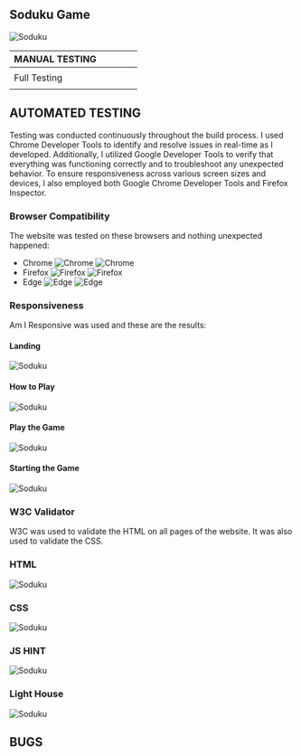 ## Soduku Game

![Soduku](/assets/images/tests/about.png)

| MANUAL TESTING                           |                                                                   |                                                       |                                                             |        |
| ---------------------------------------- | ----------------------------------------------------------------- | ----------------------------------------------------- | ----------------------------------------------------------- | ------ |
|                                          |                                                                   |                                                       |                                                             |        |  |
| Full Testing                             |                                                                   |                                                       |                                                             |        |  |
|                                          |                                                                   |                                                       |                                                             |        |  |


## AUTOMATED TESTING

Testing was conducted continuously throughout the build process. I used Chrome Developer Tools to identify and resolve issues in real-time as I developed. Additionally, I utilized Google Developer Tools to verify that everything was functioning correctly and to troubleshoot any unexpected behavior. To ensure responsiveness across various screen sizes and devices, I also employed both Google Chrome Developer Tools and Firefox Inspector.

### Browser Compatibility

The website was tested on these browsers and nothing unexpected happened:
* Chrome
![Chrome](/assets/images/tests/chrome.png) 
![Chrome](/assets/images/tests/chrome-game.png) 
* Firefox
![Firefox](/assets/images/tests/firefox.png) 
![Firefox](/assets/images/tests/firefox-game.png)
* Edge
![Edge](/assets/images/tests/edge.png) 
![Edge](/assets/images/tests/edge-game.png)

### Responsiveness

Am I Responsive was used and these are the results:

#### Landing

![Soduku](/assets/images/tests/about.png)

#### How to Play

![Soduku](/assets/images/tests/how-to-play.png)

#### Play the Game

![Soduku](/assets/images/tests/play.png)

#### Starting the Game

![Soduku](/assets/images/tests/start.png)


### W3C Validator
W3C was used to validate the HTML on all pages of the website. It was also used to validate the CSS.

### HTML

![Soduku](/assets/images/tests/html.png)

### CSS

![Soduku](/assets/images/tests/css.png)

### JS HINT

![Soduku](/assets/images/tests/jshint.png)

### Light House

![Soduku](/assets/images/tests/lighthouse.png)

## BUGS
